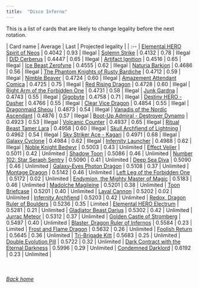 ```yaml
---
title:  "Disco Inferno"
---
```


This is a list of cards that are likely to change legality before the next rotation.

| Card name | Average | Last | Projected legality |
| :-- |
[Elemental HERO Spirit of Neos](https://db.ygoprodeck.com/card/?search=Elemental%20HERO%20Spirit%20of%20Neos) | 0.4042 | 0.93 | Illegal |
[Solemn Strike](https://db.ygoprodeck.com/card/?search=Solemn%20Strike) | 0.4132 | 0.78 | Illegal |
[D/D Cerberus](https://db.ygoprodeck.com/card/?search=D/D%20Cerberus) | 0.4447 | 0.65 | Illegal |
[Artifact Ignition](https://db.ygoprodeck.com/card/?search=Artifact%20Ignition) | 0.4516 | 0.65 | Illegal |
[Ice Beast Zerofyne](https://db.ygoprodeck.com/card/?search=Ice%20Beast%20Zerofyne) | 0.4555 | 0.62 | Illegal |
[Naturia Barkion](https://db.ygoprodeck.com/card/?search=Naturia%20Barkion) | 0.4686 | 0.56 | Illegal |
[The Phantom Knights of Rusty Bardiche](https://db.ygoprodeck.com/card/?search=The%20Phantom%20Knights%20of%20Rusty%20Bardiche) | 0.4712 | 0.59 | Illegal |
[Nimble Beaver](https://db.ygoprodeck.com/card/?search=Nimble%20Beaver) | 0.4724 | 0.60 | Illegal |
[Amazement Attendant Comica](https://db.ygoprodeck.com/card/?search=Amazement%20Attendant%20Comica) | 0.4725 | 0.75 | Illegal |
[Red Rising Dragon](https://db.ygoprodeck.com/card/?search=Red%20Rising%20Dragon) | 0.4728 | 0.60 | Illegal |
[Right Arm of the Forbidden One](https://db.ygoprodeck.com/card/?search=Right%20Arm%20of%20the%20Forbidden%20One) | 0.4731 | 0.58 | Illegal |
[Junk Gardna](https://db.ygoprodeck.com/card/?search=Junk%20Gardna) | 0.4743 | 0.55 | Illegal |
[Gigobyte](https://db.ygoprodeck.com/card/?search=Gigobyte) | 0.4758 | 0.71 | Illegal |
[Destiny HERO - Dasher](https://db.ygoprodeck.com/card/?search=Destiny%20HERO%20-%20Dasher) | 0.4766 | 0.55 | Illegal |
[Clear Vice Dragon](https://db.ygoprodeck.com/card/?search=Clear%20Vice%20Dragon) | 0.4854 | 0.55 | Illegal |
[Dragonmaid Sheou](https://db.ygoprodeck.com/card/?search=Dragonmaid%20Sheou) | 0.4873 | 0.54 | Illegal |
[Vanadis of the Nordic Ascendant](https://db.ygoprodeck.com/card/?search=Vanadis%20of%20the%20Nordic%20Ascendant) | 0.4876 | 0.57 | Illegal |
[Boot-Up Admiral - Destroyer Dynamo](https://db.ygoprodeck.com/card/?search=Boot-Up%20Admiral%20-%20Destroyer%20Dynamo) | 0.4923 | 0.53 | Illegal |
[Volcanic Counter](https://db.ygoprodeck.com/card/?search=Volcanic%20Counter) | 0.4937 | 0.65 | Illegal |
[Ritual Beast Tamer Lara](https://db.ygoprodeck.com/card/?search=Ritual%20Beast%20Tamer%20Lara) | 0.4958 | 0.60 | Illegal |
[Skull Archfiend of Lightning](https://db.ygoprodeck.com/card/?search=Skull%20Archfiend%20of%20Lightning) | 0.4962 | 0.54 | Illegal |
[Sky Striker Ace - Kagari](https://db.ygoprodeck.com/card/?search=Sky%20Striker%20Ace%20-%20Kagari) | 0.4971 | 0.68 | Illegal |
[Galaxy Cyclone](https://db.ygoprodeck.com/card/?search=Galaxy%20Cyclone) | 0.4984 | 0.62 | Illegal |
[Infernity Launcher](https://db.ygoprodeck.com/card/?search=Infernity%20Launcher) | 0.4988 | 0.62 | Illegal |
[Noble Knight Bedwyr](https://db.ygoprodeck.com/card/?search=Noble%20Knight%20Bedwyr) | 0.5003 | 0.43 | Unlimited |
[Effect Veiler](https://db.ygoprodeck.com/card/?search=Effect%20Veiler) | 0.5011 | 0.42 | Unlimited |
[Shadow Toon](https://db.ygoprodeck.com/card/?search=Shadow%20Toon) | 0.5086 | 0.46 | Unlimited |
[Number 102: Star Seraph Sentry](https://db.ygoprodeck.com/card/?search=Number%20102:%20Star%20Seraph%20Sentry) | 0.5090 | 0.41 | Unlimited |
[Deep Sea Diva](https://db.ygoprodeck.com/card/?search=Deep%20Sea%20Diva) | 0.5090 | 0.46 | Unlimited |
[Galaxy-Eyes Photon Dragon](https://db.ygoprodeck.com/card/?search=Galaxy-Eyes%20Photon%20Dragon) | 0.5108 | 0.37 | Unlimited |
[Montage Dragon](https://db.ygoprodeck.com/card/?search=Montage%20Dragon) | 0.5142 | 0.46 | Unlimited |
[Left Leg of the Forbidden One](https://db.ygoprodeck.com/card/?search=Left%20Leg%20of%20the%20Forbidden%20One) | 0.5172 | 0.02 | Unlimited |
[Endymion, the Mighty Master of Magic](https://db.ygoprodeck.com/card/?search=Endymion,%20the%20Mighty%20Master%20of%20Magic) | 0.5183 | 0.46 | Unlimited |
[Madolche Magileine](https://db.ygoprodeck.com/card/?search=Madolche%20Magileine) | 0.5201 | 0.38 | Unlimited |
[Toon Briefcase](https://db.ygoprodeck.com/card/?search=Toon%20Briefcase) | 0.5201 | 0.40 | Unlimited |
[Laval Cannon](https://db.ygoprodeck.com/card/?search=Laval%20Cannon) | 0.5202 | 0.02 | Unlimited |
[Infernity Archfiend](https://db.ygoprodeck.com/card/?search=Infernity%20Archfiend) | 0.5203 | 0.42 | Unlimited |
[Redox, Dragon Ruler of Boulders](https://db.ygoprodeck.com/card/?search=Redox,%20Dragon%20Ruler%20of%20Boulders) | 0.5236 | 0.35 | Limited |
[Elemental HERO Electrum](https://db.ygoprodeck.com/card/?search=Elemental%20HERO%20Electrum) | 0.5281 | 0.21 | Unlimited |
[Gladiator Beast Darius](https://db.ygoprodeck.com/card/?search=Gladiator%20Beast%20Darius) | 0.5302 | 0.42 | Unlimited |
[Jurrac Meteor](https://db.ygoprodeck.com/card/?search=Jurrac%20Meteor) | 0.5312 | 0.37 | Unlimited |
[Golden Castle of Stromberg](https://db.ygoprodeck.com/card/?search=Golden%20Castle%20of%20Stromberg) | 0.5497 | 0.40 | Unlimited |
[Blaster, Dragon Ruler of Infernos](https://db.ygoprodeck.com/card/?search=Blaster,%20Dragon%20Ruler%20of%20Infernos) | 0.5584 | 0.23 | Limited |
[Frost and Flame Dragon](https://db.ygoprodeck.com/card/?search=Frost%20and%20Flame%20Dragon) | 0.5632 | 0.26 | Unlimited |
[Foolish Return](https://db.ygoprodeck.com/card/?search=Foolish%20Return) | 0.5645 | 0.36 | Unlimited |
[Tri-Brigade Kitt](https://db.ygoprodeck.com/card/?search=Tri-Brigade%20Kitt) | 0.5683 | 0.25 | Unlimited |
[Double Evolution Pill](https://db.ygoprodeck.com/card/?search=Double%20Evolution%20Pill) | 0.5722 | 0.32 | Unlimited |
[Dark Contract with the Eternal Darkness](https://db.ygoprodeck.com/card/?search=Dark%20Contract%20with%20the%20Eternal%20Darkness) | 0.5996 | 0.29 | Unlimited |
[Condemned Darklord](https://db.ygoprodeck.com/card/?search=Condemned%20Darklord) | 0.6192 | 0.23 | Unlimited |

<br>

###### [Back home](index)